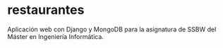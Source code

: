 # restaurantes
Aplicación web con Django y MongoDB para la asignatura de SSBW del Máster en Ingeniería Informática.
